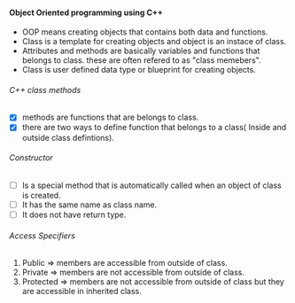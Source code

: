 #### Object Oriented programming using C++

* OOP means creating objects that contains both data and functions.
* Class is a template for creating objects and object is an instace of class.
* Attributes and methods are basically variables and functions that belongs to class. these are often refered to as "class memebers".
* Class is user defined data type or blueprint for creating objects.

###### C++ class methods

* [X] methods are functions that are belongs to class.
* [X] there are two ways to define function that belongs to a class( Inside and outside class defintions).

###### Constructor

* [ ] Is a special method that is automatically called when an object of class is created.
* [ ] It has the same name as class name.
* [ ] It does not have return type.

###### Access Specifiers

1. Public => members are accessible from outside of class.
2. Private => members are not accessible from outside of class.
3. Protected => members are not accessible from outside of class but they are accessible in inherited class.
